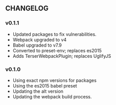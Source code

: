 ## CHANGELOG

### v0.1.1
* Updated packages to fix vulnerabilities.
* Webpack upgraded to v4
* Babel upgraded to v7.9
* Converted to preset-env; replaces es2015
* Adds TerserWebpackPlugin; replaces UglifyJS

### v0.1.0
* Using exact npm versions for packages
* Using the es2015 babel preset
* Updating the alt version
* Updating the webpack build process.
